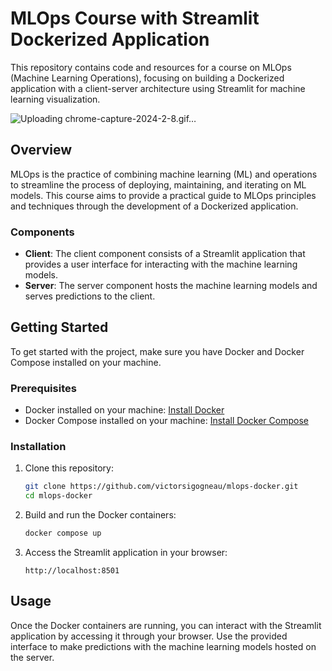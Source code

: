 # MLOps Course with Streamlit Dockerized Application

This repository contains code and resources for a course on MLOps (Machine Learning Operations), focusing on building a Dockerized application with a client-server architecture using Streamlit for machine learning visualization.

![Uploading chrome-capture-2024-2-8.gif…]()

## Overview

MLOps is the practice of combining machine learning (ML) and operations to streamline the process of deploying, maintaining, and iterating on ML models. This course aims to provide a practical guide to MLOps principles and techniques through the development of a Dockerized application.

### Components

- **Client**: The client component consists of a Streamlit application that provides a user interface for interacting with the machine learning models.
- **Server**: The server component hosts the machine learning models and serves predictions to the client.

## Getting Started

To get started with the project, make sure you have Docker and Docker Compose installed on your machine.

### Prerequisites

- Docker installed on your machine: [Install Docker](https://docs.docker.com/get-docker/)
- Docker Compose installed on your machine: [Install Docker Compose](https://docs.docker.com/compose/install/)

### Installation

1. Clone this repository:

    ```bash
    git clone https://github.com/victorsigogneau/mlops-docker.git
    cd mlops-docker
    ```

2. Build and run the Docker containers:

    ```bash
    docker compose up 
    ```

3. Access the Streamlit application in your browser:

    ```
    http://localhost:8501
    ```

## Usage

Once the Docker containers are running, you can interact with the Streamlit application by accessing it through your browser. Use the provided interface to make predictions with the machine learning models hosted on the server.


